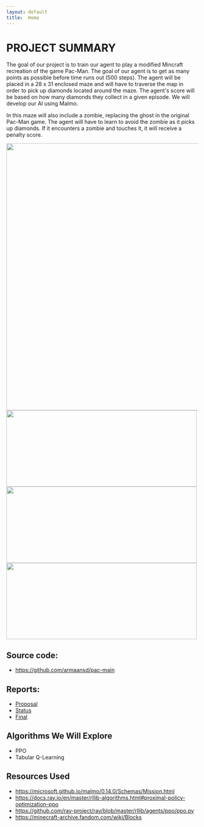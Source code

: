 ```yaml
---
layout: default
title:  Home
---
```


# PROJECT SUMMARY

<p>The goal of our project is to train our agent to play a modified Mincraft recreation of the game Pac-Man. The goal of our agent is to get as many points as possible before time runs out (500 steps). The agent will be placed in a 28 x 31 enclosed maze and will have to traverse the map in order to pick up diamonds located around the maze. The agent's score will be based on how many diamonds they collect in a given episode. We will develop our AI using Malmo. </p>

<p>In this maze will also include a zombie, replacing the ghost in the original Pac-Man game. The agent will have to learn to avoid the zombie as it picks up diamonds. If it encounters a zombie and touches it, it will receive a penalty score.</p>

<img src="https://user-images.githubusercontent.com/75513952/142333894-bb3948dc-c27e-4b5d-9723-6c287426d49d.png" width="1000" height="700">

<img src="https://user-images.githubusercontent.com/75513952/142359385-d5b8d112-38a5-465f-8452-05fbb590e8d4.JPG" width="500" height="200">
<img src="https://user-images.githubusercontent.com/75513952/142359438-17bf66cc-eea4-4661-88ad-fc759962a00f.JPG" width="500" height="200">
<img src="https://user-images.githubusercontent.com/75513952/142359434-0c49436b-f4c9-4838-bc4a-93a577edc3e9.JPG" width="500" height="200">



## Source code: 
- <https://github.com/armaansd/pac-main>

## Reports:
- [Proposal](proposal.html)
- [Status](status.html)
- [Final](final.html)

## Algorithms We Will Explore
- PPO
- Tabular Q-Learning

## Resources Used 

- <https://microsoft.github.io/malmo/0.14.0/Schemas/Mission.html>
- <https://docs.ray.io/en/master/rllib-algorithms.html#proximal-policy-optimization-ppo>   
- <https://github.com/ray-project/ray/blob/master/rllib/agents/ppo/ppo.py>    
- <https://minecraft-archive.fandom.com/wiki/Blocks>


[quickref]: https://github.com/mundimark/quickrefs/blob/master/HTML.md
